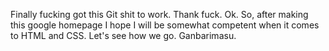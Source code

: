 Finally fucking got this Git shit to work. Thank fuck. Ok. So, after making this google homepage I hope I will be somewhat competent when it comes to HTML and CSS. Let's see how we go. Ganbarimasu.